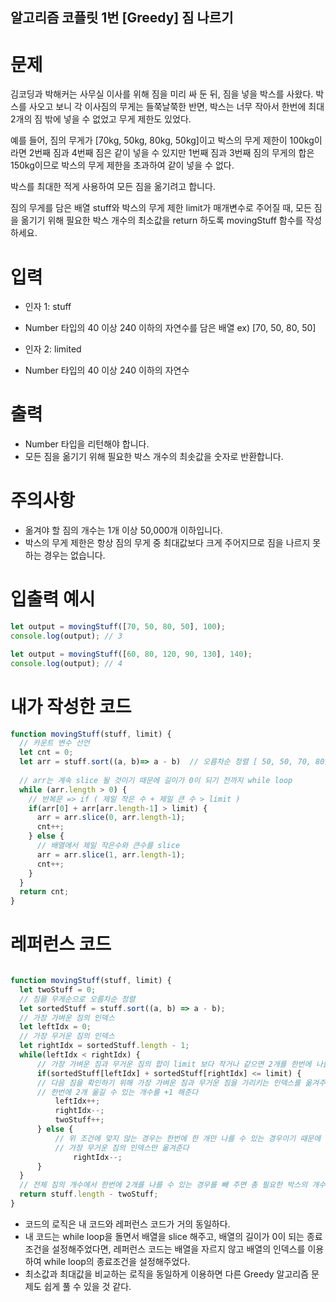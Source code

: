 ## 알고리즘 코플릿 1번 [Greedy] 짐 나르기

# 문제
김코딩과 박해커는 사무실 이사를 위해 짐을 미리 싸 둔 뒤, 짐을 넣을 박스를 사왔다. 박스를 사오고 보니 각 이사짐의 무게는 들쭉날쭉한 반면, 박스는 너무 작아서 한번에 최대 2개의 짐 밖에 넣을 수 없었고 무게 제한도 있었다.

예를 들어, 짐의 무게가 [70kg, 50kg, 80kg, 50kg]이고 박스의 무게 제한이 100kg이라면 2번째 짐과 4번째 짐은 같이 넣을 수 있지만 1번째 짐과 3번째 짐의 무게의 합은 150kg이므로 박스의 무게 제한을 초과하여 같이 넣을 수 없다.

박스를 최대한 적게 사용하여 모든 짐을 옮기려고 합니다.

짐의 무게를 담은 배열 stuff와 박스의 무게 제한 limit가 매개변수로 주어질 때, 모든 짐을 옮기기 위해 필요한 박스 개수의 최소값을 return 하도록 movingStuff 함수를 작성하세요.

# 입력
* 인자 1: stuff
- Number 타입의 40 이상 240 이하의 자연수를 담은 배열
    ex) [70, 50, 80, 50]

* 인자 2: limited
- Number 타입의 40 이상 240 이하의 자연수

# 출력
- Number 타입을 리턴해야 합니다.
- 모든 짐을 옮기기 위해 필요한 박스 개수의 최솟값을 숫자로 반환합니다.

# 주의사항
- 옮겨야 할 짐의 개수는 1개 이상 50,000개 이하입니다.
- 박스의 무게 제한은 항상 짐의 무게 중 최대값보다 크게 주어지므로 짐을 나르지 못하는 경우는 없습니다.

# 입출력 예시
```js
let output = movingStuff([70, 50, 80, 50], 100);
console.log(output); // 3

let output = movingStuff([60, 80, 120, 90, 130], 140);
console.log(output); // 4
```

# 내가 작성한 코드
```js
function movingStuff(stuff, limit) {
  // 카운트 변수 선언
  let cnt = 0;
  let arr = stuff.sort((a, b)=> a - b)  // 오름차순 정렬 [ 50, 50, 70, 80]
  
  // arr는 계속 slice 될 것이기 때문에 길이가 0이 되기 전까지 while loop
  while (arr.length > 0) {
    // 반복문 => if ( 제일 작은 수 + 제일 큰 수 > limit )
    if(arr[0] + arr[arr.length-1] > limit) {
      arr = arr.slice(0, arr.length-1);
      cnt++;
    } else {
      // 배열에서 제일 작은수와 큰수를 slice
      arr = arr.slice(1, arr.length-1);
      cnt++;
    }
  }
  return cnt;
}
```

# 레퍼런스 코드
```js

function movingStuff(stuff, limit) {
  let twoStuff = 0;
  // 짐을 무게순으로 오름차순 정렬
  let sortedStuff = stuff.sort((a, b) => a - b);
  // 가장 가벼운 짐의 인덱스
  let leftIdx = 0;
  // 가장 무거운 짐의 인덱스
  let rightIdx = sortedStuff.length - 1;
  while(leftIdx < rightIdx) {
      // 가장 가벼운 짐과 무거운 짐의 합이 limit 보다 작거나 같으면 2개를 한번에 나를 수 있다
      if(sortedStuff[leftIdx] + sortedStuff[rightIdx] <= limit) {
      // 다음 짐을 확인하기 위해 가장 가벼운 짐과 무거운 짐을 가리키는 인덱스를 옮겨주고
      // 한번에 2개 옮길 수 있는 개수를 +1 해준다   
          leftIdx++;
          rightIdx--;
          twoStuff++;  
      } else {
          // 위 조건에 맞지 않는 경우는 한번에 한 개만 나를 수 있는 경우이기 때문에
          // 가장 무거운 짐의 인덱스만 옮겨준다
              rightIdx--;
      }
  }
  // 전체 짐의 개수에서 한번에 2개를 나를 수 있는 경우를 빼 주면 총 필요한 박스의 개수를 구할 수 있다
  return stuff.length - twoStuff;
}
```
* 코드의 로직은 내 코드와 레퍼런스 코드가 거의 동일하다.
* 내 코드는 while loop을 돌면서 배열을 slice 해주고, 배열의 길이가 0이 되는 종료조건을 설정해주었다면,
  레퍼런스 코드는 배열을 자르지 않고 배열의 인덱스를 이용하여 while loop의 종료조건을 설정해주었다.
* 최소값과 최대값을 비교하는 로직을 동일하게 이용하면 다른 Greedy 알고리즘 문제도 쉽게 풀 수 있을 것 같다.
